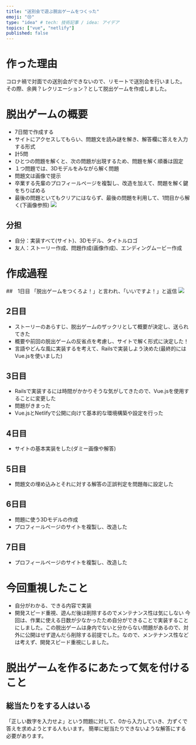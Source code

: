 ```yaml
---
title: "送別会で遊ぶ脱出ゲームをつくった"
emoji: "😢"
type: "idea" # tech: 技術記事 / idea: アイデア
topics: ["vue", "netlify"]
published: false
---
```


# 作った理由
コロナ禍で対面での送別会ができないので、リモートで送別会を行いました。
その際、余興？レクリエーション？として脱出ゲームを作成しました。

# 脱出ゲームの概要
- 7日間で作成する
- サイトにアクセスしてもらい、問題文を読み謎を解き、解答欄に答えを入力する形式
- 計5問
- ひとつの問題を解くと、次の問題が出現するため、問題を解く順番は固定
- １つ問題では、3Dモデルをみながら解く問題
- 問題文は画像で提示
- 卒業する先輩のプロフィールページを複製し、改造を加えて、問題を解く鍵をちりばめる
- 最後の問題といてもクリアにはならず、最後の問題を利用して、1問目から解く(下画像参照)
![](https://storage.googleapis.com/zenn-user-upload/ug7q7am8olbzcm84o24oqhkdzx6e)
## 分担
- 自分：実装すべて(サイト)、3Dモデル、タイトルロゴ
- 友人：ストーリー作成、問題作成(画像作成)、エンディングムービー作成

# 作成過程
##　1日目
「脱出ゲームをつくろよ！」と言われ、「いいですよ！」と返信
![](https://storage.googleapis.com/zenn-user-upload/zvqmbedh7ip23c9kkrdnfie3zyzl)

## 2日目
- ストーリーのあらすじ、脱出ゲームのザックリとして概要が決定し、送られてきた
- 概要や前回の脱出ゲームの反省点を考慮し、サイトで解く形式に決定した！
- 言語やどんな風に実装するを考えて、Railsで実装しよう決めた(最終的にはVue.jsを使いました)
## 3日目
- Railsで実装するには時間がかかりそうな気がしてきたので、Vue.jsを使用することに変更した
- 問題がきまった
- Vue.jsとNetlifyで公開に向けて基本的な環境構築や設定を行った

## 4日目
- サイトの基本実装をした(ダミー画像や解答)

## 5日目
- 問題文の埋め込みとそれに対する解答の正誤判定を問題毎に設定した
## 6日目
- 問題に使う3Dモデルの作成
- プロフィールページのサイトを複製し、改造した
## 7日目
- プロフィールページのサイトを複製し、改造した

# 今回重視したこと
- 自分がわかる、できる内容で実装
- 開発スピード重視、遊んだ後は削除するのでメンテナンス性は気にしない
今回は、作業に使える日数が少なかったため自分ができることで実装することにしました。この脱出ゲームは身内でないと分からない問題があるので、対外に公開はせず遊んだら削除する前提でした。なので、メンテナンス性などは考えず、開発スピード重視にしました。

# 脱出ゲームを作るにあたって気を付けること
## 総当たりをする人はいる
「正しい数字を入力せよ」という問題に対して、0から入力していき、力ずくで答えを求めようとする人もいます。
簡単に総当たりできないような解答にする必要があります。
